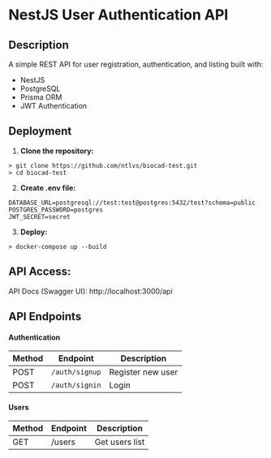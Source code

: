 # NestJS User Authentication API

## Description

A simple REST API for user registration, authentication, and listing built with:
- NestJS
- PostgreSQL
- Prisma ORM
- JWT Authentication

## Deployment

1. **Clone the repository:**
```
> git clone https://github.com/ntlvs/biocad-test.git
> cd biocad-test
```
2. **Create .env file:**
```
DATABASE_URL=postgresql://test:test@postgres:5432/test?schema=public
POSTGRES_PASSWORD=postgres
JWT_SECRET=secret
```
3. **Deploy:**
```
> docker-compose up --build
```

## API Access:

API Docs (Swagger UI): http://localhost:3000/api

## API Endpoints
#### Authentication

| Method | Endpoint       | Description               |
|--------|----------------|---------------------------|
| POST   | `/auth/signup` | Register new user         |
| POST   | `/auth/signin` | Login                     |

#### Users

| Method | Endpoint       | Description               |
|--------|----------------|---------------------------|
| GET    |  /users        | Get users list            |